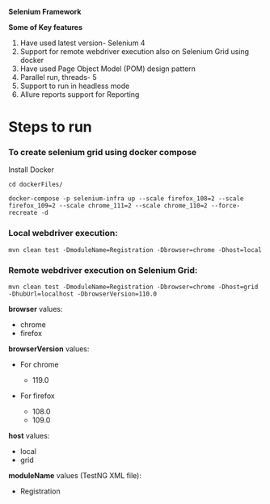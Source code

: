 **Selenium Framework** 

**Some of Key features**

1) Have used latest version- Selenium 4 
2) Support for remote webdriver execution also on Selenium Grid using docker
3) Have used Page Object Model (POM) design pattern
4) Parallel run, threads- 5
5) Support to run in headless mode
6) Allure reports support for Reporting 

# Steps to run

### To create selenium grid using docker compose
Install Docker

`cd dockerFiles/`

`docker-compose -p selenium-infra up --scale firefox_108=2 --scale firefox_109=2 --scale chrome_111=2 --scale chrome_110=2 --force-recreate -d
`


### Local webdriver execution:
`mvn clean test -DmoduleName=Registration -Dbrowser=chrome -Dhost=local`


### Remote webdriver execution on Selenium Grid:
`mvn clean test -DmoduleName=Registration -Dbrowser=chrome -Dhost=grid -DhubUrl=localhost -DbrowserVersion=110.0`


**browser** values:
- chrome
- firefox

**browserVersion** values:
- For chrome 
  - 119.0

- For firefox
  - 108.0
  - 109.0

**host** values:
- local
- grid

**moduleName** values (TestNG XML file):
- Registration
